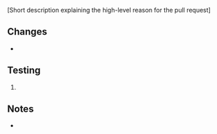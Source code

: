 [Short description explaining the high-level reason for the pull request]

## Changes

-

## Testing

1.

## Notes

-